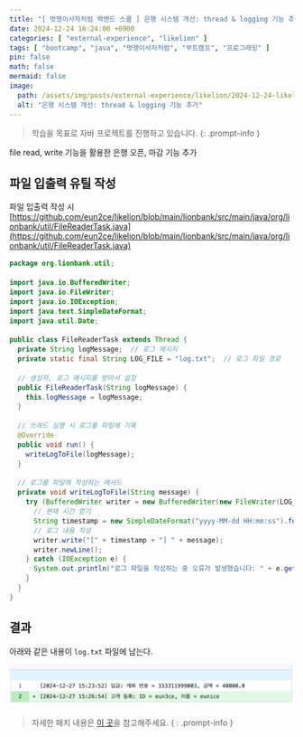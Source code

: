 ```yaml
---
title: "[ 멋쟁이사자처럼 백엔드 스쿨 ] 은행 시스템 개선: thread & logging 기능 추가"
date: 2024-12-24 16:24:00 +0900
categories: [ "external-experience", "likelion" ]
tags: [ "bootcamp", "java", "멋쟁이사자처럼", "부트캠프", "프로그래밍" ]
pin: false
math: false
mermaid: false
image:
  path: /assets/img/posts/external-experience/likelion/2024-12-24-likelion-grow-up-lionbank-proj-2/2024-12-24-16-24-59.png
  alt: "은행 시스템 개선: thread & logging 기능 추가"
---
```


> 학습을 목표로 자바 프로젝트를 진행하고 있습니다.
{: .prompt-info }

file read, write 기능을 활용한 은행 오픈, 마감 기능 추가

## 파일 입출력 유틸 작성

파일 입출력 작성 시 
[https://github.com/eun2ce/likelion/blob/main/lionbank/src/main/java/org/lionbank/util/FileReaderTask.java](https://github.com/eun2ce/likelion/blob/main/lionbank/src/main/java/org/lionbank/util/FileReaderTask.java)

```java
package org.lionbank.util;

import java.io.BufferedWriter;
import java.io.FileWriter;
import java.io.IOException;
import java.text.SimpleDateFormat;
import java.util.Date;

public class FileReaderTask extends Thread {
  private String logMessage;  // 로그 메시지
  private static final String LOG_FILE = "log.txt";  // 로그 파일 경로

  // 생성자, 로그 메시지를 받아서 설정
  public FileReaderTask(String logMessage) {
    this.logMessage = logMessage;
  }

  // 쓰레드 실행 시 로그를 파일에 기록
  @Override
  public void run() {
    writeLogToFile(logMessage);
  }

  // 로그를 파일에 작성하는 메서드
  private void writeLogToFile(String message) {
    try (BufferedWriter writer = new BufferedWriter(new FileWriter(LOG_FILE, true))) {
      // 현재 시간 얻기
      String timestamp = new SimpleDateFormat("yyyy-MM-dd HH:mm:ss").format(new Date());
      // 로그 내용 작성
      writer.write("[" + timestamp + "] " + message);
      writer.newLine();
    } catch (IOException e) {
      System.out.println("로그 파일을 작성하는 중 오류가 발생했습니다: " + e.getMessage());
    }
  }
}
```

## 결과

아래와 같은 내용이 `log.txt` 파일에 남는다.

![fetch logfile](/assets/img/posts/external-experience/likelion/2024-12-24-likelion-grow-up-lionbank-proj-3/2024-12-27-15-34-07.png)

> 자세한 패치 내용은 [이 곳](https://github.com/eun2ce/likelion/commit/d6aeb14027b493a5b92c5ea5361933f6854f9173)을 참고해주세요.
{ : .prompt-info }
